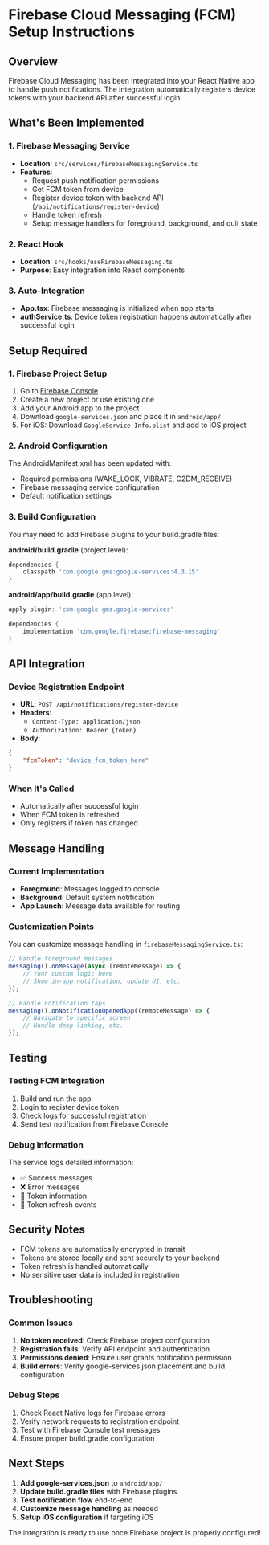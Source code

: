 # Firebase Cloud Messaging (FCM) Setup Instructions

## Overview
Firebase Cloud Messaging has been integrated into your React Native app to handle push notifications. The integration automatically registers device tokens with your backend API after successful login.

## What's Been Implemented

### 1. Firebase Messaging Service
- **Location**: `src/services/firebaseMessagingService.ts`
- **Features**:
  - Request push notification permissions
  - Get FCM token from device
  - Register device token with backend API (`/api/notifications/register-device`)
  - Handle token refresh
  - Setup message handlers for foreground, background, and quit state

### 2. React Hook
- **Location**: `src/hooks/useFirebaseMessaging.ts`
- **Purpose**: Easy integration into React components

### 3. Auto-Integration
- **App.tsx**: Firebase messaging is initialized when app starts
- **authService.ts**: Device token registration happens automatically after successful login

## Setup Required

### 1. Firebase Project Setup
1. Go to [Firebase Console](https://console.firebase.google.com/)
2. Create a new project or use existing one
3. Add your Android app to the project
4. Download `google-services.json` and place it in `android/app/`
5. For iOS: Download `GoogleService-Info.plist` and add to iOS project

### 2. Android Configuration
The AndroidManifest.xml has been updated with:
- Required permissions (WAKE_LOCK, VIBRATE, C2DM_RECEIVE)
- Firebase messaging service configuration
- Default notification settings

### 3. Build Configuration
You may need to add Firebase plugins to your build.gradle files:

**android/build.gradle** (project level):
```gradle
dependencies {
    classpath 'com.google.gms:google-services:4.3.15'
}
```

**android/app/build.gradle** (app level):
```gradle
apply plugin: 'com.google.gms.google-services'

dependencies {
    implementation 'com.google.firebase:firebase-messaging'
}
```

## API Integration

### Device Registration Endpoint
- **URL**: `POST /api/notifications/register-device`
- **Headers**: 
  - `Content-Type: application/json`
  - `Authorization: Bearer {token}`
- **Body**:
```json
{
    "fcmToken": "device_fcm_token_here"
}
```

### When It's Called
- Automatically after successful login
- When FCM token is refreshed
- Only registers if token has changed

## Message Handling

### Current Implementation
- **Foreground**: Messages logged to console
- **Background**: Default system notification
- **App Launch**: Message data available for routing

### Customization Points
You can customize message handling in `firebaseMessagingService.ts`:

```typescript
// Handle foreground messages
messaging().onMessage(async (remoteMessage) => {
    // Your custom logic here
    // Show in-app notification, update UI, etc.
});

// Handle notification taps
messaging().onNotificationOpenedApp((remoteMessage) => {
    // Navigate to specific screen
    // Handle deep linking, etc.
});
```

## Testing

### Testing FCM Integration
1. Build and run the app
2. Login to register device token
3. Check logs for successful registration
4. Send test notification from Firebase Console

### Debug Information
The service logs detailed information:
- ✅ Success messages
- ❌ Error messages  
- 📱 Token information
- 🔄 Token refresh events

## Security Notes

- FCM tokens are automatically encrypted in transit
- Tokens are stored locally and sent securely to your backend
- Token refresh is handled automatically
- No sensitive user data is included in registration

## Troubleshooting

### Common Issues
1. **No token received**: Check Firebase project configuration
2. **Registration fails**: Verify API endpoint and authentication
3. **Permissions denied**: Ensure user grants notification permission
4. **Build errors**: Verify google-services.json placement and build configuration

### Debug Steps
1. Check React Native logs for Firebase errors
2. Verify network requests to registration endpoint
3. Test with Firebase Console test messages
4. Ensure proper build.gradle configuration

## Next Steps

1. **Add google-services.json** to `android/app/`
2. **Update build.gradle files** with Firebase plugins
3. **Test notification flow** end-to-end
4. **Customize message handling** as needed
5. **Setup iOS configuration** if targeting iOS

The integration is ready to use once Firebase project is properly configured!